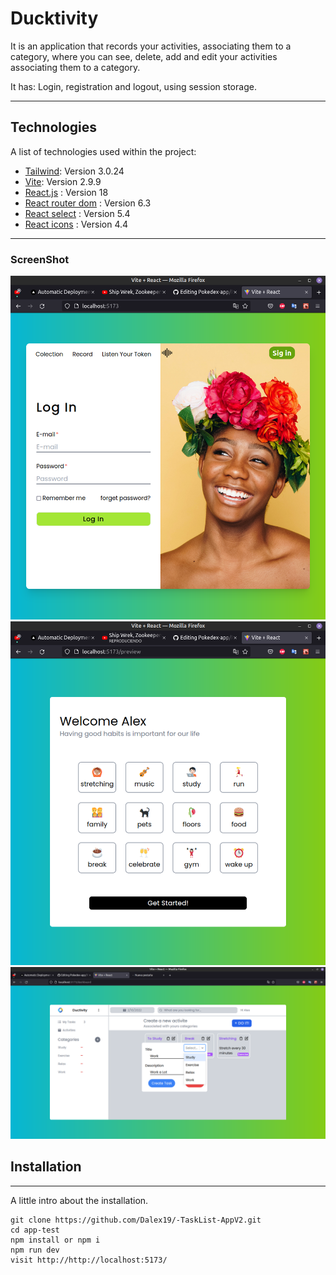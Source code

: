 # Ducktivity

It is an application that records your activities, associating them to a category, where you can see, delete, add and edit your activities associating them to a category.

It has: Login, registration and logout, using session storage.

---

## Technologies

A list of technologies used within the project:

- [Tailwind](https://vitejs.dev/): Version 3.0.24
- [Vite](https://tailwindcss.com/): Version 2.9.9
- [React.js](https://es.reactjs.org/) : Version 18
- [React router dom](https://reactrouter.com/en/v6.3.0/getting-started/overview) : Version 6.3
- [React select](https://react-select.com) : Version 5.4
- [React icons](https://react-icons.github.io/react-icons/) : Version 4.4

---

### ScreenShot

![Screenshot](public/V1.png)
![Screenshot](public/V2.png)
![Screenshot](public/V3.png)

## Installation

---

A little intro about the installation.

```
git clone https://github.com/Dalex19/-TaskList-AppV2.git
cd app-test
npm install or npm i
npm run dev
visit http://http://localhost:5173/
```

